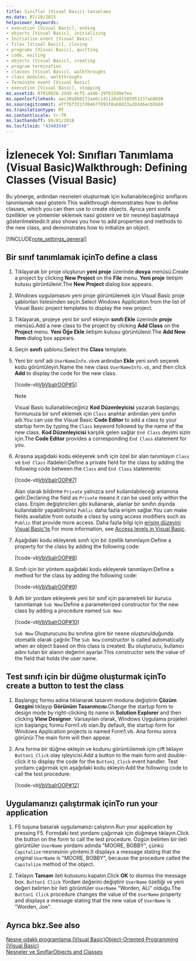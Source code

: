 ```yaml
---
title: Sınıflar (Visual Basic) tanımlama
ms.date: 07/20/2015
helpviewer_keywords:
- execution [Visual Basic], ending
- objects [Visual Basic], initializing
- Initialize event [Visual Basic]
- files [Visual Basic], closing
- programs [Visual Basic], quitting
- code, exiting
- objects [Visual Basic], creating
- program termination
- classes [Visual Basic], walkthroughs
- class modules, walkthroughs
- Terminate event [Visual Basic]
- execution [Visual Basic], stopping
ms.assetid: 07018828-2d49-4cf5-a44b-19fb15d9efea
ms.openlocfilehash: aac30a8b0272ae6c141138a91585953237ab8098
ms.sourcegitcommit: efff8f331fd9467f093f8ab8d23a203d6ecb5b60
ms.translationtype: MT
ms.contentlocale: tr-TR
ms.lasthandoff: 09/01/2018
ms.locfileid: "43403548"
---
```

# <a name="walkthrough-defining-classes-visual-basic"></a><span data-ttu-id="039f5-102">İzlenecek Yol: Sınıfları Tanımlama (Visual Basic)</span><span class="sxs-lookup"><span data-stu-id="039f5-102">Walkthrough: Defining Classes (Visual Basic)</span></span>

<span data-ttu-id="039f5-103">Bu yönerge, ardından nesneleri oluşturmak için kullanabileceğiniz sınıflarını tanımlamak nasıl gösterir.</span><span class="sxs-lookup"><span data-stu-id="039f5-103">This walkthrough demonstrates how to define classes, which you can then use to create objects.</span></span> <span data-ttu-id="039f5-104">Ayrıca yeni sınıfa özellikler ve yöntemler eklemek nasıl gösterir ve bir nesneyi başlatmaya gösterilmektedir.</span><span class="sxs-lookup"><span data-stu-id="039f5-104">It also shows you how to add properties and methods to the new class, and demonstrates how to initialize an object.</span></span>  
  
[!INCLUDE[note_settings_general](~/includes/note-settings-general-md.md)]  
  
## <a name="to-define-a-class"></a><span data-ttu-id="039f5-105">Bir sınıf tanımlamak için</span><span class="sxs-lookup"><span data-stu-id="039f5-105">To define a class</span></span>
  
1.  <span data-ttu-id="039f5-106">Tıklayarak bir proje oluşturun **yeni proje** üzerinde **dosya** menüsü.</span><span class="sxs-lookup"><span data-stu-id="039f5-106">Create a project by clicking **New Project** on the **File** menu.</span></span> <span data-ttu-id="039f5-107">**Yeni proje** iletişim kutusu görüntülenir.</span><span class="sxs-lookup"><span data-stu-id="039f5-107">The **New Project** dialog box appears.</span></span>  
  
2.  <span data-ttu-id="039f5-108">Windows uygulamasını yeni proje görüntülemek için Visual Basic proje şablonları listesinden seçin.</span><span class="sxs-lookup"><span data-stu-id="039f5-108">Select Windows Application from the list of Visual Basic project templates to display the new project.</span></span>  
  
3.  <span data-ttu-id="039f5-109">Tıklayarak, projeye yeni bir sınıf ekleyin **sınıfı Ekle** üzerinde **proje** menüsü.</span><span class="sxs-lookup"><span data-stu-id="039f5-109">Add a new class to the project by clicking **Add Class** on the **Project** menu.</span></span> <span data-ttu-id="039f5-110">**Yeni Öğe Ekle** iletişim kutusu görüntülenir.</span><span class="sxs-lookup"><span data-stu-id="039f5-110">The **Add New Item** dialog box appears.</span></span>  
  
4.  <span data-ttu-id="039f5-111">Seçin **sınıfı** şablonu.</span><span class="sxs-lookup"><span data-stu-id="039f5-111">Select the **Class** template.</span></span>  
  
5.  <span data-ttu-id="039f5-112">Yeni bir sınıf adı `UserNameInfo.vb`ve ardından **Ekle** yeni sınıfı seçerek kodu görüntüleyin.</span><span class="sxs-lookup"><span data-stu-id="039f5-112">Name the new class `UserNameInfo.vb`, and then click **Add** to display the code for the new class.</span></span>  
  
     [!code-vb[VbVbalrOOP#5](~/samples/snippets/visualbasic/VS_Snippets_VBCSharp/VbVbalrOOP/VB/OOP.vb#5)]
  
    > [!NOTE]
    >  <span data-ttu-id="039f5-113">Visual Basic kullanabileceğiniz **Kod Düzenleyicisi** yazarak başlangıç formunuza bir sınıf eklemek için `Class` anahtar ardından yeni sınıfın adı.</span><span class="sxs-lookup"><span data-stu-id="039f5-113">You can use the Visual Basic **Code Editor** to add a class to your startup form by typing the `Class` keyword followed by the name of the new class.</span></span> <span data-ttu-id="039f5-114">**Kod Düzenleyicisi** karşılık gelen sağlar `End Class` deyimi sizin için.</span><span class="sxs-lookup"><span data-stu-id="039f5-114">The **Code Editor** provides a corresponding `End Class` statement for you.</span></span>  
  
6.  <span data-ttu-id="039f5-115">Arasına aşağıdaki kodu ekleyerek sınıfı için özel bir alan tanımlayın `Class` ve `End Class` ifadeleri:</span><span class="sxs-lookup"><span data-stu-id="039f5-115">Define a private field for the class by adding the following code between the `Class` and `End Class` statements:</span></span>  
  
     [!code-vb[VbVbalrOOP#7](~/samples/snippets/visualbasic/VS_Snippets_VBCSharp/VbVbalrOOP/VB/OOP.vb#7)]
  
     <span data-ttu-id="039f5-116">Alan olarak bildirme `Private` yalnızca sınıf kullanılabileceği anlamına gelir.</span><span class="sxs-lookup"><span data-stu-id="039f5-116">Declaring the field as `Private` means it can be used only within the class.</span></span> <span data-ttu-id="039f5-117">Erişim değiştiricileri gibi kullanarak, alanlar bir sınıfın dışında kullanılabilir yapabilirsiniz `Public` daha fazla erişim sağlar.</span><span class="sxs-lookup"><span data-stu-id="039f5-117">You can make fields available from outside a class by using access modifiers such as `Public` that provide more access.</span></span> <span data-ttu-id="039f5-118">Daha fazla bilgi için [erişim düzeyini Visual Basic'te](../../../../visual-basic/programming-guide/language-features/declared-elements/access-levels.md).</span><span class="sxs-lookup"><span data-stu-id="039f5-118">For more information, see [Access levels in Visual Basic](../../../../visual-basic/programming-guide/language-features/declared-elements/access-levels.md).</span></span>  
  
7.  <span data-ttu-id="039f5-119">Aşağıdaki kodu ekleyerek sınıfı için bir özellik tanımlayın:</span><span class="sxs-lookup"><span data-stu-id="039f5-119">Define a property for the class by adding the following code:</span></span>  
  
     [!code-vb[VbVbalrOOP#8](~/samples/snippets/visualbasic/VS_Snippets_VBCSharp/VbVbalrOOP/VB/OOP.vb#8)]
  
8.  <span data-ttu-id="039f5-120">Sınıfı için bir yöntem aşağıdaki kodu ekleyerek tanımlayın:</span><span class="sxs-lookup"><span data-stu-id="039f5-120">Define a method for the class by adding the following code:</span></span>  
  
     [!code-vb[VbVbalrOOP#9](~/samples/snippets/visualbasic/VS_Snippets_VBCSharp/VbVbalrOOP/VB/OOP.vb#9)]
  
9. <span data-ttu-id="039f5-121">Adlı bir yordam ekleyerek yeni bir sınıf için parametreli bir kurucu tanımlamak `Sub New`:</span><span class="sxs-lookup"><span data-stu-id="039f5-121">Define a parameterized constructor for the new class by adding a procedure named `Sub New`:</span></span>  
  
     [!code-vb[VbVbalrOOP#10](~/samples/snippets/visualbasic/VS_Snippets_VBCSharp/VbVbalrOOP/VB/OOP.vb#10)]
  
     <span data-ttu-id="039f5-122">`Sub New` Oluşturucusu bu sınıfına göre bir nesne oluşturulduğunda otomatik olarak çağrılır.</span><span class="sxs-lookup"><span data-stu-id="039f5-122">The `Sub New` constructor is called automatically when an object based on this class is created.</span></span> <span data-ttu-id="039f5-123">Bu oluşturucu, kullanıcı adını tutan bir alanın değerini ayarlar.</span><span class="sxs-lookup"><span data-stu-id="039f5-123">This constructor sets the value of the field that holds the user name.</span></span>  
  
## <a name="to-create-a-button-to-test-the-class"></a><span data-ttu-id="039f5-124">Test sınıfı için bir düğme oluşturmak için</span><span class="sxs-lookup"><span data-stu-id="039f5-124">To create a button to test the class</span></span>
  
1.  <span data-ttu-id="039f5-125">Başlangıç formu adına tıklanarak tasarım moduna değiştirin **Çözüm Gezgini** tıklayıp **Görünüm Tasarımcısı**.</span><span class="sxs-lookup"><span data-stu-id="039f5-125">Change the startup form to design mode by right-clicking its name in **Solution Explorer** and then clicking **View Designer**.</span></span> <span data-ttu-id="039f5-126">Varsayılan olarak, Windows Uygulama projeleri için başlangıç formu Form1.vb olan.</span><span class="sxs-lookup"><span data-stu-id="039f5-126">By default, the startup form for Windows Application projects is named Form1.vb.</span></span> <span data-ttu-id="039f5-127">Ana formu sonra görünür.</span><span class="sxs-lookup"><span data-stu-id="039f5-127">The main form will then appear.</span></span>  
  
2.  <span data-ttu-id="039f5-128">Ana forma bir düğme ekleyin ve kodunu görüntülemek için çift tıklayın `Button1_Click` olay işleyicisi.</span><span class="sxs-lookup"><span data-stu-id="039f5-128">Add a button to the main form and double-click it to display the code for the `Button1_Click` event handler.</span></span> <span data-ttu-id="039f5-129">Test yordamı çağırmak için aşağıdaki kodu ekleyin:</span><span class="sxs-lookup"><span data-stu-id="039f5-129">Add the following code to call the test procedure:</span></span>  
  
     [!code-vb[VbVbalrOOP#12](~/samples/snippets/visualbasic/VS_Snippets_VBCSharp/VbVbalrOOP/VB/OOP.vb#12)]
  
## <a name="to-run-your-application"></a><span data-ttu-id="039f5-130">Uygulamanızı çalıştırmak için</span><span class="sxs-lookup"><span data-stu-id="039f5-130">To run your application</span></span>
  
1.  <span data-ttu-id="039f5-131">F5 tuşuna basarak uygulamanızı çalıştırın.</span><span class="sxs-lookup"><span data-stu-id="039f5-131">Run your application by pressing F5.</span></span> <span data-ttu-id="039f5-132">Formdaki test yordamı çağırmak için düğmeye tıklayın.</span><span class="sxs-lookup"><span data-stu-id="039f5-132">Click the button on the form to call the test procedure.</span></span> <span data-ttu-id="039f5-133">Özgün belirten bir ileti görüntüler `UserName` yordamı adında "MOORE, BOBBY", çünkü `Capitalize` nesnesinin yöntemi.</span><span class="sxs-lookup"><span data-stu-id="039f5-133">It displays a message stating that the original `UserName` is "MOORE, BOBBY", because the procedure called the `Capitalize` method of the object.</span></span>  
  
2.  <span data-ttu-id="039f5-134">Tıklayın **Tamam** ileti kutusunu kapatın.</span><span class="sxs-lookup"><span data-stu-id="039f5-134">Click **OK** to dismiss the message box.</span></span> <span data-ttu-id="039f5-135">`Button1 Click` Yordam değerini değiştirir `UserName` özelliği ve yeni değeri belirten bir ileti görüntüler `UserName` "Worden, ALi" olduğu.</span><span class="sxs-lookup"><span data-stu-id="039f5-135">The `Button1 Click` procedure changes the value of the `UserName` property and displays a message stating that the new value of `UserName` is "Worden, Joe".</span></span>  
  
## <a name="see-also"></a><span data-ttu-id="039f5-136">Ayrıca bkz.</span><span class="sxs-lookup"><span data-stu-id="039f5-136">See also</span></span>

[<span data-ttu-id="039f5-137">Nesne odaklı programlama (Visual Basic)</span><span class="sxs-lookup"><span data-stu-id="039f5-137">Object-Oriented Programming (Visual Basic)</span></span>](../../concepts/object-oriented-programming.md)  
[<span data-ttu-id="039f5-138">Nesneler ve Sınıflar</span><span class="sxs-lookup"><span data-stu-id="039f5-138">Objects and Classes</span></span>](../../../../visual-basic/programming-guide/language-features/objects-and-classes/index.md)